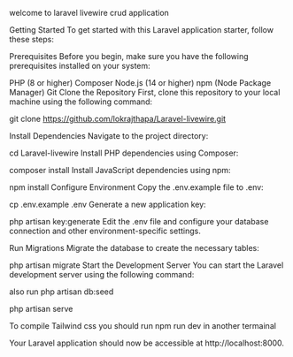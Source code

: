 
welcome to laravel livewire crud application

Getting Started
To get started with this Laravel application starter, follow these steps:

Prerequisites
Before you begin, make sure you have the following prerequisites installed on your system:

PHP (8 or higher)
Composer
Node.js (14 or higher)
npm (Node Package Manager)
Git
Clone the Repository
First, clone this repository to your local machine using the following command:


git clone https://github.com/lokrajthapa/Laravel-livewire.git


Install Dependencies
Navigate to the project directory:


cd Laravel-livewire
Install PHP dependencies using Composer:


composer install
Install JavaScript dependencies using npm:


npm install
Configure Environment
Copy the .env.example file to .env:


cp .env.example .env
Generate a new application key:


php artisan key:generate
Edit the .env file and configure your database connection and other environment-specific settings.

Run Migrations
Migrate the database to create the necessary tables:



php artisan migrate
Start the Development Server
You can start the Laravel development server using the following command:

also run php artisan db:seed



php artisan serve

To compile Tailwind css  you should run 
npm run dev in another termainal 


Your Laravel application should now be accessible at http://localhost:8000.


